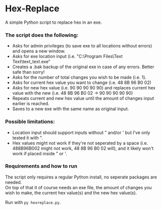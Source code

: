 # Hex-Replace
A simple Python script to replace hex in an exe.

### The script does the following:
* Asks for admin privileges (to save exe to all locations without errors) and opens a new window.
* Asks for exe location input (i.e. "C:\Program Files\Text Text\text_text.exe"
* Creates a .bak backup of the original exe in case of any errors. Better safe than sorry!
* Asks for the number of total changes you wish to be made (i.e. 1).
* Asks for current hex value you want to change (i.e. 48 8B 96 B0 02)
* Asks for new hex value (i.e. 90 90 90 90 90) and replaces current hex value with the new (i.e. 48 8B 96 B0 02 -> 90 90 90 90 90)
* Repeats current and new hex value until the amount of changes input earlier is reached.
* Saves to a new exe with the same name as original input.

### Possible limitations:
* Location input should support inputs without " and/or ' but I've only tested it with ". 
* Hex values might not work if they're not seperated by a space (i.e. 488B96B002 might not work, 48 8B 96 B0 02 will), and it likely won't work if placed inside " or '.

### Requirements and how to run
The script only requires a regular Python install, no seperate packages are needed.  
On top of that it of course needs an exe file, the amount of changes you wish to make, the current hex value(s) and the new hex value(s).

Run with `py hexreplace.py`.
